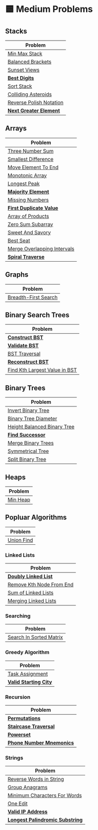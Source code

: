 # 🟦 Medium Problems

## Stacks

| Problem                                               |
| ----------------------------------------------------- |
| [Min Max Stack](./minMaxStack.py)                     |
| [Balanced Brackets](./balancedBrackets.py)            |
| [Sunset Views](./sunsetViews.py)                      |
| **[Best Digits](./bestDigits.py)**                    |
| [Sort Stack](./sortStack.py)                          |
| [Colliding Asteroids](./collidingAsteroids.py)        |
| [Reverse Polish Notation](./reversePolishNotation.py) |
| **[Next Greater Element](./nextGreaterElement.py)**   |

## Arrays

| Problem                                                       |
| ------------------------------------------------------------- |
| [Three Number Sum](./threeNumberSum.py)                       |
| [Smallest Difference](./smallestDifference.py)                |
| [Move Element To End](./moveElementToEnd.py)                  |
| [Monotonic Array](./isMonotonic.py)                           |
| [Longest Peak](./longestPeak.py)                              |
| **[Majority Element](./majorityElement.py)**                  |
| [Missing Numbers](./missingNumbers.py)                        |
| **[First Duplicate Value](./firstDuplicateValue.py)**         |
| [Array of Products](./arrayOfProducts.py)                     |
| [Zero Sum Subarray](./zeroSumSubarray.py)                     |
| [Sweet And Savory](./sweetAndSavory.py)                       |
| [Best Seat](./bestSeat.py)                                    |
| [Merge Overlapping Intervals](./mergeOverlappingIntervals.py) |
| **[Spiral Traverse](./spiralTraverse.py)**                    |

## Graphs

| Problem                                         |
| ----------------------------------------------- |
| [Breadth-First Search](./breadthFirstSearch.py) |

## Binary Search Trees

| Problem                                                        |
| -------------------------------------------------------------- |
| **[Construct BST](./constructBST.py)**                         |
| **[Validate BST](./validateBst.py)**                           |
| [BST Traversal](./bstTraversal.py)                             |
| **[Reconstruct BST](./reconstructBst.py)**                     |
| [Find Kth Largest Value in BST](./findKthLargestValueInBst.py) |

## Binary Trees

| Problem                                                      |
| ------------------------------------------------------------ |
| [Invert Binary Tree](./invertBinaryTree.py)                  |
| [Binary Tree Diameter](./binaryTreeDiameter.py)              |
| [Height Balanced Binary Tree](./heightBalancedBinaryTree.py) |
| **[Find Successor](./findSuccessor.py)**                     |
| [Merge Binary Trees](./mergeBinaryTrees.py)                  |
| [Symmetrical Tree](./symmetricalTree.py)                     |
| [Split Binary Tree](./splitBinaryTree.py)                    |

## Heaps

| Problem                  |
| ------------------------ |
| [Min Heap](./minHeap.py) |

## Popluar Algorithms

| Problem                      |
| ---------------------------- |
| [Union Find](./unionFind.py) |

### Linked Lists

| Problem                                               |
| ----------------------------------------------------- |
| **[Doubly Linked List](./doublyLinkedList.py)**       |
| [Remove Kth Node From End](./removeKthNodeFromEnd.py) |
| [Sum of Linked Lists](./sumOfLinkedLists.py)          |
| [Merging Linked Lists](./mergingLinkedLists.py)       |

### Searching

| Problem                                            |
| -------------------------------------------------- |
| [Search In Sorted Matrix](searchInSortedMatrix.py) |

### Greedy Algorithm

| Problem                                           |
| ------------------------------------------------- |
| [Task Assignment](./taskAssignment.py)            |
| **[Valid Starting City](./validStartingCity.py)** |

### Recursion

| Problem                                            |
| -------------------------------------------------- |
| **[Permutations](./permutations.py)**              |
| **[Staircase Traversal](./staircaseTraversal.py)** |
| **[Powerset](./powerset.py)** |
| **[Phone Number Mnemonics](./phoneNumberMnemonics.py)** |

### Strings

| Problem                                                               |
| --------------------------------------------------------------------- |
| [Reverse Words in String](./reverseWordsInString.py)                  |
| [Group Anagrams](./groupAnagrams.py)                                  |
| [Minimum Characters For Words](./minimumCharactersForWords.py)        |
| [One Edit](./oneEdit.py)                                              |
| **[Valid IP Address](./validIPAddresses.py)**                         |
| **[Longest Palindromic Substring](./longestPalindromicSubstring.py)** |
